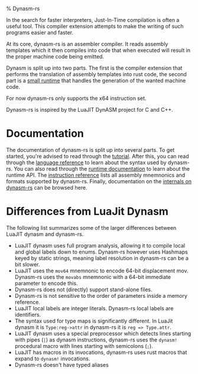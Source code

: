 %  Dynasm-rs

In the search for faster interpreters, Just-In-Time compilation is often a useful tool.
This compiler extension attempts to make the writing of such programs easier and faster.

At its core, dynasm-rs is an assembler compiler. It reads assembly templates which it then
compiles into code that when executed will result in the proper machine code being emitted.

Dynasm is split up into two parts. The first is the compiler extension that performs the
translation of assembly templates into rust code, the second part is a
[small runtime](../runtime/dynasmrt/index.html) that handles the generation of the wanted
machine code.

For now dynasm-rs only supports the x64 instruction set.

Dynasm-rs is inspired by the LuaJIT DynASM project for C and C++.

# Documentation

The documentation of dynasm-rs is split up into several parts. To get started, you're advised
to read through the [tutorial](./tutorial.html). After this, you can read through the
[language reference](./langref.html) to learn about the syntax used by dynasm-rs. You can
also read through the [runtime documentation](../runtime/dynasmrt/index.html) to learn about the
runtime API. The [instruction reference](./instructionref.html) lists all assembly mnemnonics
and formats supported by dynasm-rs. Finally, documentation on the
[internals on dynasm-rs](../plugin/dynasm/index.html) can be browsed here.

# Differences from LuaJit Dynasm

The following list summarizes some of the larger differences between LuaJIT dynasm and dynasm-rs.

- LuaJIT dynasm uses full program analysis, allowing it to compile local and global labels down to
enums. Dynasm-rs however uses Hashmaps keyed by static strings, meaning label resolution in dynasm-rs
can be a bit slower.
- LuaJIT uses the `mov64` mnemnonic to encode 64-bit displacement mov. Dynasm-rs uses the `movabs`
mnemnonic with a 64-bit immediate parameter to encode this.
- Dynasm-rs does not (directly) support stand-alone files.
- Dynasm-rs is not sensitive to the order of parameters inside a memory reference.
- LuaJIT local labels are integer literals. Dynasm-rs local labels are identifiers.
- The syntax used for type maps is significantly different. In LuaJit dynasm it is `Type:reg->attr`
in dynasm-rs it is `reg => Type.attr`.
- LuaJIT dynasm uses a special preprocessor which detects lines starting with pipes (`|`) as dynasm
instructions, dynasm-rs uses the `dynasm!` procedural macro with lines starting with semicolons (`;`).
- LuaJIT has macros in its invocations, dynasm-rs uses rust macros that expand to `dynasm!` invocations.
- Dynasm-rs doesn't have typed aliases
